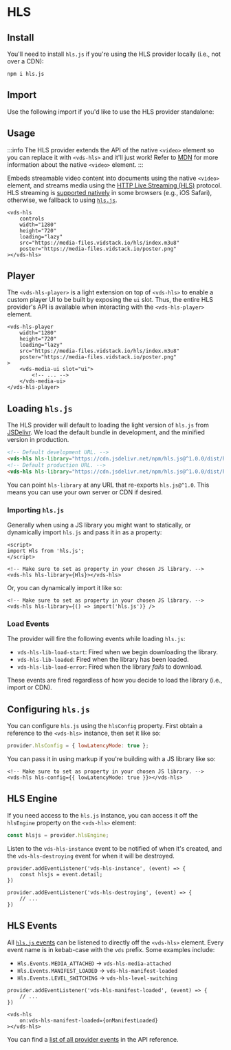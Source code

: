 # HLS

<ComponentTabbedLinks slug={__slug} />

## Install

You'll need to install `hls.js` if you're using the HLS provider locally (i.e., not over a CDN):

```bash:copy
npm i hls.js
```

## Import

Use the following import if you'd like to use the HLS provider standalone:

<ComponentImport tagName="vds-hls" />

## Usage

:::info
The HLS provider extends the API of the native `<video>` element so you can replace
it with `<vds-hls>` and it'll just work! Refer to [MDN](https://developer.mozilla.org/en-US/docs/Web/HTML/Element/video)
for more information about the native `<video>` element.
:::

Embeds streamable video content into documents using the native `<video>` element, and streams media using
the [HTTP Live Streaming (HLS)](https://en.wikipedia.org/wiki/HTTP_Live_Streaming) protocol.
HLS streaming is [supported natively](https://caniuse.com/?search=hls) in some browsers (e.g., iOS Safari),
otherwise, we fallback to using [`hls.js`](https://github.com/video-dev/hls.js).

```html:copy
<vds-hls
	controls
	width="1280"
	height="720"
	loading="lazy"
	src="https://media-files.vidstack.io/hls/index.m3u8"
	poster="https://media-files.vidstack.io/poster.png"
></vds-hls>
```

## Player

The `<vds-hls-player>` is a light extension on top of `<vds-hls>` to enable a custom player UI
to be built by exposing the `ui` slot. Thus, the entire HLS provider's API is available when
interacting with the `<vds-hls-player>` element.

```html:copy
<vds-hls-player
	width="1280"
	height="720"
	loading="lazy"
	src="https://media-files.vidstack.io/hls/index.m3u8"
	poster="https://media-files.vidstack.io/poster.png"
>
	<vds-media-ui slot="ui">
		<!-- ... -->
	</vds-media-ui>
</vds-hls-player>
```

## Loading `hls.js`

The HLS provider will default to loading the light version of `hls.js` from [JSDelivr](https://jsdelivr.com). We load
the default bundle in development, and the minified version in production.

```html
<!-- Default development URL. -->
<vds-hls hls-library="https://cdn.jsdelivr.net/npm/hls.js@^1.0.0/dist/hls.light.js" />
<!-- Default production URL. -->
<vds-hls hls-library="https://cdn.jsdelivr.net/npm/hls.js@^1.0.0/dist/hls.light.min.js" />
```

You can point `hls-library` at any URL that re-exports `hls.js@^1.0`. This means you can use your
own server or CDN if desired.

### Importing `hls.js`

Generally when using a JS library you might want to statically, or dynamically import `hls.js`
and pass it in as a property:

```svelte:copy
<script>
import Hls from 'hls.js';
</script>

<!-- Make sure to set as property in your chosen JS library. -->
<vds-hls hls-library={Hls}></vds-hls>
```

Or, you can dynamically import it like so:

```svelte:copy
<!-- Make sure to set as property in your chosen JS library. -->
<vds-hls hls-library={() => import('hls.js')} />
```

### Load Events

The provider will fire the following events while loading `hls.js`:

- `vds-hls-lib-load-start`: Fired when we begin downloading the library.
- `vds-hls-lib-loaded`: Fired when the library has been loaded.
- `vds-hls-lib-load-error`: Fired when the library _fails_ to download.

These events are fired regardless of how you decide to load the library (i.e., import or CDN).

## Configuring `hls.js`

You can configure `hls.js` using the `hlsConfig` property. First obtain a reference to the
`<vds-hls>` instance, then set it like so:

```js
provider.hlsConfig = { lowLatencyMode: true };
```

You can pass it in using markup if you're building with a JS library like so:

```svelte:copy
<!-- Make sure to set as property in your chosen JS library. -->
<vds-hls hls-config={{ lowLatencyMode: true }}></vds-hls>
```

## HLS Engine

If you need access to the `hls.js` instance, you can access it off the `hlsEngine` property
on the `<vds-hls>` element:

```js
const hlsjs = provider.hlsEngine;
```

Listen to the `vds-hls-instance` event to be notified of when it's created, and the
`vds-hls-destroying` event for when it will be destroyed.

```js:copy
provider.addEventListener('vds-hls-instance', (event) => {
	const hlsjs = event.detail;
})

provider.addEventListener('vds-hls-destroying', (event) => {
	// ...
})
```

## HLS Events

All [`hls.js` events](https://github.com/video-dev/hls.js/blob/master/docs/API.md#runtime-events)
can be listened to directly off the `<vds-hls>` element. Every event name is in kebab-case
with the `vds` prefix. Some examples include:

- `Hls.Events.MEDIA_ATTACHED` -> `vds-hls-media-attached`
- `Hls.Events.MANIFEST_LOADED` -> `vds-hls-manifest-loaded`
- `Hls.Events.LEVEL_SWITCHING` -> `vds-hls-level-switching`

```js:copy
provider.addEventListener('vds-hls-manifest-loaded', (event) => {
	// ...
})
```

```svelte:copy-highlight{2}
<vds-hls
	on:vds-hls-manifest-loaded={onManifestLoaded}
></vds-hls>
```

You can find a [list of all provider events](/docs/player/elements/providers/hls/api#events) in
the API reference.
